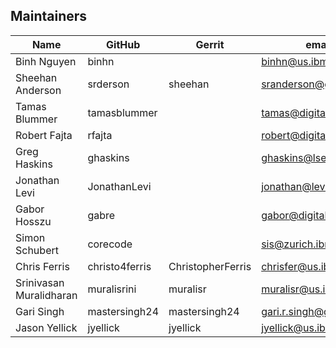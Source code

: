 ## Maintainers

| Name | GitHub | Gerrit | email |
|---|---|---|---|
| Binh Nguyen | binhn | | binhn@us.ibm.com |
| Sheehan Anderson | srderson | sheehan | sranderson@gmail.com
| Tamas Blummer | tamasblummer ||  tamas@digitalasset.com
| Robert Fajta | rfajta || robert@digitalasset.com
| Greg Haskins | ghaskins || ghaskins@lseg.com
| Jonathan Levi | JonathanLevi || jonathan@levi.name
| Gabor Hosszu | gabre || gabor@digitalasset.com
| Simon Schubert | corecode || sis@zurich.ibm.com
| Chris Ferris | christo4ferris | ChristopherFerris | chrisfer@us.ibm.com
| Srinivasan Muralidharan | muralisrini | muralisr | muralisr@us.ibm.com
| Gari Singh | mastersingh24 | mastersingh24 | gari.r.singh@gmail.com
| Jason Yellick | jyellick | jyellick | jyellick@us.ibm.com
